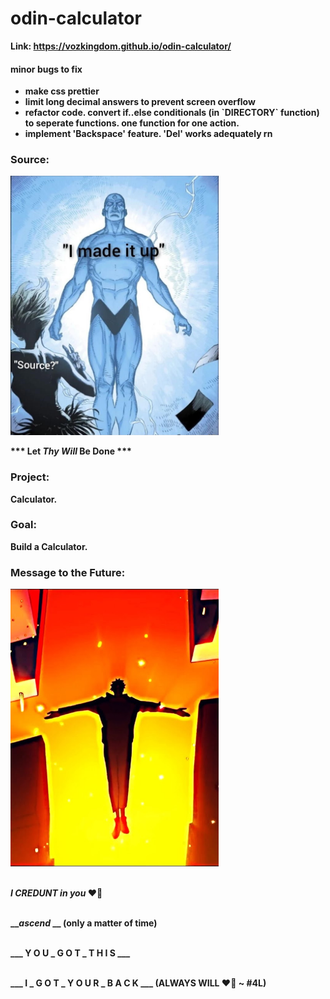 # odin-calculator
<b><b>Link:<b> https://vozkingdom.github.io/odin-calculator/

<h4>minor bugs to fix</h5> 
<ul>
    <li>make css prettier</li>
    <li>limit long decimal answers to prevent screen overflow</li>
    <li>refactor code. convert if..else conditionals (in `DIRECTORY` function) to seperate functions. one function for one action.</li>
    <li>implement 'Backspace' feature. 'Del' works adequately rn</li>
</ul>


<h3>Source:</h3> 
    <img style='display:block' src='./img/i-made-it-up.jpg' alt='i-made-it-up' width='333'>
    <br>*** Let <b><em>Thy Will</b> </em> Be Done ***

<h3>Project:</h3> 
    Calculator.   

<h3>Goal:</h3>
    Build a Calculator. 


<h3>Message to the Future:</h3>
<img style='display:block' src='./img/t-pose.jpg' alt='sukunas-malevolent-kitchen' width='333'>
<br>
<br><em>I <b>CREDUNT</b> in you</em> ❤️‍🔥

<br>__<em><b>ascend</b></em> __ (only a matter of time)

<br><b>___ Y O U _ G O T _ T H I S ___</b>

<br><b>___ I  _ G O T _ Y O U R _ B A C K ___ (ALWAYS WILL ❤️‍🔥 ~ #4L)</b>
